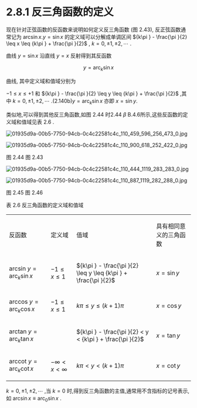# 2.8.1 反三角函数的定义

现在针对正弦函数的反函数来说明如何定义反三角函数 (图 2.43), 反正弦函数通常记为 $\arcsin x.y = \sin x$ 的定义域可以分解成单调区间 ${k\pi } - \frac{\pi }{2} \leq  x \leq  {k\pi } + \frac{\pi }{2}$ , $k = 0, \pm  1, \pm  2,\cdots$ .

曲线 $y = \sin x$ 沿直线 $y = x$ 反射得到其反函数

$$
y = {\operatorname{arc}}_{k}\sin x \tag{2.140a}
$$

曲线, 其中定义域和值域分别为

$- 1 \leq  x \leq   + 1$ 和 ${k\pi } - \frac{\pi }{2} \leq  y \leq  {k\pi } + \frac{\pi }{2}$ ,其中 $k = 0, \pm  1, \pm  2,\cdots$ .(2.140b)$y = {\operatorname{arc}}_{k}\sin x$ 亦即 $x = \sin y.$

类似地,可以得到其他反三角函数,如图 2.44 时2.44 $\beta$ B.4.6所示,这些反函数的定义域和值域见表 2.6 .

![01935d9a-00b5-7750-94cb-0c4c22581c4c_110_459_596_256_473_0.jpg](/images/01935d9a-00b5-7750-94cb-0c4c22581c4c_110_459_596_256_473_0.jpg)

![01935d9a-00b5-7750-94cb-0c4c22581c4c_110_900_618_252_422_0.jpg](/images/01935d9a-00b5-7750-94cb-0c4c22581c4c_110_900_618_252_422_0.jpg)

图 2.44 图 2.43

![01935d9a-00b5-7750-94cb-0c4c22581c4c_110_444_1119_283_283_0.jpg](/images/01935d9a-00b5-7750-94cb-0c4c22581c4c_110_444_1119_283_283_0.jpg)

![01935d9a-00b5-7750-94cb-0c4c22581c4c_110_887_1119_282_288_0.jpg](/images/01935d9a-00b5-7750-94cb-0c4c22581c4c_110_887_1119_282_288_0.jpg)

图 2.45 图 2.46

表 2.6 反三角函数的定义域和值域

<table><tr><td>

反函数

</td><td>

定义域

</td><td>

值域

</td><td>

具有相同意义的三角函数

</td></tr><tr><td>

arcsin $y = {\operatorname{arc}}_{k}\sin x$

</td><td>

$- 1 \leq  x \leq  1$

</td><td>

${k\pi } - \frac{\pi }{2} \leq  y \leq  {k\pi } + \frac{\pi }{2}$

</td><td>

$x = \sin y$

</td></tr><tr><td>

arccos $y = {\operatorname{arc}}_{k}\cos x$

</td><td>

$- 1 \leq  x \leq  1$

</td><td>

${k\pi } \leq  y \leq  \left( {k + 1}\right) \pi$

</td><td>

$x = \cos y$

</td></tr><tr><td>

arctan $y = {\operatorname{arc}}_{k}\tan x$

</td><td/><td>

${k\pi } - \frac{\pi }{2} < y < {k\pi } + \frac{\pi }{2}$

</td><td>

$x = \tan y$

</td></tr><tr><td>

arccot $y = {\operatorname{arc}}_{k}\cot x$

</td><td>

$- \infty  < x < \infty$

</td><td>

${k\pi } < y < \left( {k + 1}\right) \pi$

</td><td>

$x = \cot y$

</td></tr></table>

$k = 0, \pm  1, \pm  2,\cdots$ ,当 $k = 0$ 时,得到反三角函数的主值,通常用不含指标的记号表示, 如 $\arcsin x \equiv  {\operatorname{arc}}_{0}\sin x$ .
